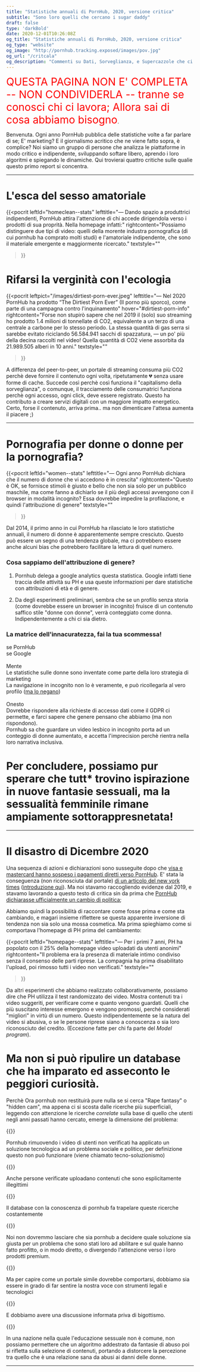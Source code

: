 ```yaml
---
title: "Statistiche annuali di PornHub, 2020, versione critica"
subtitle: "Sono loro quelli che cercano i sugar daddy"
draft: false
type: 'darkBold'
date: 2020-12-01T10:26:08Z
og_title: "Statistiche annuali di PornHub, 2020, versione critica"
og_type: "website"
og_image: "http://pornhub.tracking.exposed/images/pov.jpg"
og_url: "/critcala"
og_description: "Commenti su Dati, Sorveglianza, e Supercazzole che ci racconta per stuzzicarci la curisità"
---
```


<span style="font-size:2em; color:red">QUESTA PAGINA NON E' COMPLETA -- NON CONDIVIDERLA -- tranne se conosci chi ci lavora; Allora sai di cosa abbiamo bisogno</span>.

Benvenuta. Ogni anno PornHub pubblica delle statistiche volte a far parlare di se; E' marketing? E il giornalismo acritico che ne viene fatto sopra, è complice? Noi siamo un gruppo di persone che analizza le piattaforme in modo critico e indipendente, sviluppando softare libero, aprendo i loro algoritmi e spiegando le dinamiche. Qui trovierai quattro critiche sulle qualie questo primo report si concentra.

---

# L'esca del sesso amatoriale

{{<pocrit
    leftId="homeclean--stats"
    lefttitle="— Dando spazio a produttrici indipendenti, PornHub attira l'attenzione di chi accede dirigendola verso i prodotti di sua proprità. Nella homepage infatti:"
    rightcontent="Possiamo distinguere due tipi di video: quelli della morente industra pornografica (di cui pornhub ha comprato molti studi) e l'amatoriale indipendente, che sono il materiale emergente e maggiormente ricercato."
    textstyle=""
>}}

# Rifarsi la verginità con l'ecologia

{{<pocrit
    leftpict="/images/dirtiest-porn-ever.jpeg"
    lefttitle="— Nel 2020 PornHub ha prodotto “The Dirtiest Porn Ever” (Il porno più sporco), come parte di una campagna contro l'inquinamento"
    hover="#dirtiest-porn-info"
    rightcontent="Forse non stupirò sapere che nel 2019 il (solo) suo streaming ho prodotto 1.4 milioni di tonnellate di CO2, equivalente a un terzo di una centrale a carbone per lo stesso periodo. La stessa quantità di gas serra si sarebbe evitato riciclando 56.584.941 sacchi di spazzatura, — un po' più della decina raccolti nel video! Quella quantità di CO2 viene assorbita da 21.989.505 alberi in 10 anni."
    textstyle=""
>}}
<div hidden class="pocrit--loaded" id="dirtiest-porn-info">
    <h4>(their description)</h4>
    <p>Pornhub is all about getting dirty, and so are we. But when it comes to the millions of tons of waste that wash up on our shores each year, we could all stand to clean up our act. That’s why we teamed up with them to create The Dirtiest Porn Ever: An adult film shot on one of the most polluted beaches in the world. And to help clean it up… we want you to get down and dirty. For every view of this video, Pornhub will make a donation to Ocean Polymers to help them in their efforts to help preserve our oceans and beaches. For more information, and tips on how you can help, visit www.dirtiestporn.com To find out more about Ocean Polymer, visit <a href="https://www.cleanourocean.com/" target=_blank>https://www.cleanourocean.com/</a>.</p>
</div>

A differenza del peer-to-peer, un portale di streaming consuma più CO2 perchè deve fornire il contenuto ogni volta, ripetutamente 💔 senza usare forme di cache. Succede così perchè così funziona il "capitalismo della sorveglianza", o comunque, il tracciamento delle consumatrici funziona perchè ogni accesso, ogni click, deve essere registrato. Questo ha contributo a creare servizi digitali con un maggiore impatto energetico. Certo, forse il contenuto, arriva prima.. ma non dimenticare l'attesa aumenta il piacere ;)

---
# Pornografia per donne o donne per la pornografia?

{{<pocrit
    leftId="women--stats"
    lefttitle="— Ogni anno PornHub dichiara che il numero di donne che vi accedono è in crescita"
    rightcontent="Questo è OK, se fornisce stimoli è giusto e bello che non sia solo per un pubblico maschile, ma come fanno a dichiarlo se il più degli accessi avvengono con il browser in modalità incognito? Essa dovrebbe impedire la profilazione, e quindi l'attribuzione di genere"
    textstyle=""
>}}

Dal 2014, il primo anno in cui PornHub ha rilasciato le loro statistiche annuali, il numero di donne è apparentemente sempre cresciuto. Questo può essere un segno di una tendenza globale, ma ci potrebbero essere anche alcuni bias che potrebbero facilitare la lettura di quel numero.

### Cosa sappiamo dell'attribuzione di genere?

1. Pornhub delega a google analytics questa statistica. Google infatti tiene traccia delle attività su PH e usa queste informazioni per dare statistiche con attribuzioni di età e di genere.

2. Da degli esperimenti preliminari, sembra che se un profilo senza storia (come dovrebbe essere un browser in incognito) fruisce di un contenuto saffico stile "donne con donne", verrà conteggiato come donna. Indipendentemente a chi ci sia dietro.

### La matrice dell'innacuratezza, fai la tua scommessa!

<div class="row">
    <div class="col-2"></div>
    <div class="col-5 big text-center">se PornHub</div>
    <div class="col-5 big text-center lastcolumn">se Google</div>
</div>
<div class="row">
    <div class="col-2 big"><br>Mente</div>
    <div class="col-5 core">Le statistiche sulle donne sono inventate come parte della loro strategia di marketing</div>
    <div class="col-5 core lastcolumn">La navigazione in incognito non lo è veramente, e può ricollegarla al vero profilo (<a href="https://www.bbc.com/news/business-52887340" target=_blank>ma lo negano</a>)</div>
</div>
<div class="row">
    <div class="col-2 big lastrow"><br>Onesto</div>
    <div class="col-5 core lastrow">Dovrebbe rispondere alla richieste di accesso dati come il GDPR ci permette, e farci sapere che genere pensano che abbiamo (ma non rispondono).</div>
    <div class="col-5 core lastcolumn lastrow">Pornhub sa che guardare un video lesbico in incognito porta ad un conteggio di donne aumentato, e accetta l'imprecision perchè rientra nella loro narrativa inclusiva.</div>
</div>

# Per concludere, possiamo pur sperare che tutt* trovino ispirazione in nuove fantasie sessuali, ma la sessualità femminile rimane ampiamente sottorappresnetata!

---
# Il disastro di Dicembre 2020

Una sequenza di azioni e dichiarazioni sono susseguite dopo che [visa e mastercard hanno sospeso i pagamenti diretti verso PornHub](https://www.reuters.com/article/us-pornhub-mastercard/mastercard-to-stop-processing-payments-on-pornhub-cites-unlawful-content-idUSKBN28K30C). E' stata la conseguenza (non riconosciuta dal portale) [di un articolo del new york times](https://www.nytimes.com/2020/12/04/opinion/sunday/pornhub-rape-trafficking.html) ([introduzione qui](https://static.nytimes.com/email-content/NK_sample.html)). Ma noi stavamo raccogliendo evidenze dal 2019, e stavamo lavorando a questo testo di critica sin da prima che [PornHub dichiarasse ufficialmente un cambio di politica](https://help.pornhub.com/hc/en-us/categories/360002934613);

Abbiamo quindi la possibilità di raccontare come fosse prima e come sta cambiando, e magari insieme riflettere se questa apparente inversione di tendenza non sia solo una mossa cosmetica. Ma prima spieghiamo come si comportava l'homepage di PH prima del cambiamento:

{{<pocrit
    leftId="homepage--stats"
    lefttitle="— Per i primi 7 anni, PH ha popolato con il 25% della homepage video uploadati da utenti anonimi"
    rightcontent="Il problema era la presenza di materiale intimo condiviso senza il consenso delle parti riprese. La compagnia ha prima disabilitato l'upload, poi rimosso tutti i video non verificati."
    textstyle=""
>}}

Da altri esperimenti che abbiamo realizzato collaborativamente, possiamo dire che PH utilizza il test randomizzato dei video. Mostra contenuti tra i video suggeriti, per verificare come e quanto vengono guardati. Quelli che più suscitano interesse emergono e vengono promossi, perché considerati "migliori" in virtù di un numero. Questo indipendentemente se la natura del video si abusiva, o se le persone riprese siano a conoscenza o sia loro riconosciuto del credito. (Eccezione fatte per chi fa parte del _Model program_).

# Ma non si può ripulire un database che ha imparato ed asseconto le peggiori curiosità.

Perchè Ora pornhub non restituirà pure nulla se si cerca "Rape fantasy" o "hidden cam", ma appena ci si scosta dalle ricerche più superficiali, leggendo con attenzione le ricerche _correlate_ sulla base di quello che utenti negli anni passati hanno cercato, emerge la dimensione del problema:

{{<bord-img href="/images/pocrin/image1.png">}}

Pornhub rimuovendo i video di utenti non verificati ha applicato un soluzione tecnologica ad un problema sociale e politico, per definizione questo non può funzionare (viene chiamato tecno-soluzionismo)

{{<bord-img href="/images/pocrin/image3.png">}}

Anche persone verificate uploadano contenuti che sono esplicitamente illegittimi

{{<bord-img href="/images/pocrin/image4.png">}}

Il database con la conoscenza di pornhub fa trapelare queste ricerche costantemente

{{<bord-img href="/images/pocrin/image5.png">}}

Noi non dovremmo lasciare che sia pornhub a decidere quale soluzione sia giusta per un problema che sono stati loro ad abilitare e sul quale hanno fatto profitto, o in modo diretto, o divergendo l'attenzione verso i loro prodotti premium.

{{<bord-img href="/images/pocrin/image6.png">}}

Ma per capire come un portale simile dovrebbe comportarsi, dobbiamo sia essere in grado di far sentire la nostra voce con strumenti legali e tecnologici

{{<bord-img href="/images/pocrin/image7.png">}}

E dobbiamo avere una discussione informata priva di bigottismo.

{{<bord-img href="/images/pocrin/image10.png">}}

In una nazione nella quale l'educazione sessuale non è comune, non possiamo permettere che un algoritmo addestrato da fantasie di abuso poi si rifletta sulla selezione di contenuti, portando a distorcere la percezione tra quello che è una relazione sana da abusi ai danni delle donne.

---



<!-- default c3-js includes -->
<link href="/css/c3.css" rel="stylesheet">
<script src="/js/d3.min.js"></script>
<script src="/js/c3.min.js"></script>
<script src="/js/global.js"></script>

<!-- specialized customization -->
<script src="/js/critical-insights.js"></script>
<link href="/css/critical-insights.css" rel="stylesheet">

<script type="text/javascript">
    $(document).ready(renderHomecleanDonut());
    $(document).ready(renderHomepageDonut());
    $(document).ready(renderWomanCounters());
</script>                                                     
